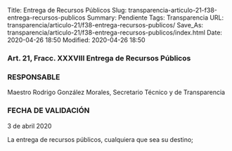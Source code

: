 Title: Entrega de Recursos Públicos
Slug: transparencia-articulo-21-f38-entrega-recursos-publicos
Summary: Pendiente
Tags: Transparencia
URL: transparencia/articulo-21/f38-entrega-recursos-publicos/
Save_As: transparencia/articulo-21/f38-entrega-recursos-publicos/index.html
Date: 2020-04-26 18:50
Modified: 2020-04-26 18:50


### Art. 21, Fracc. XXXVIII Entrega de Recursos Públicos

### RESPONSABLE

Maestro Rodrigo González Morales, Secretario Técnico y de Transparencia

### FECHA DE VALIDACIÓN

3 de abril 2020

La entrega de recursos públicos, cualquiera que sea su destino;


